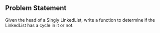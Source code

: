 ## Problem Statement
Given the head of a Singly LinkedList, write a function to determine if the LinkedList has a cycle in it or not.
